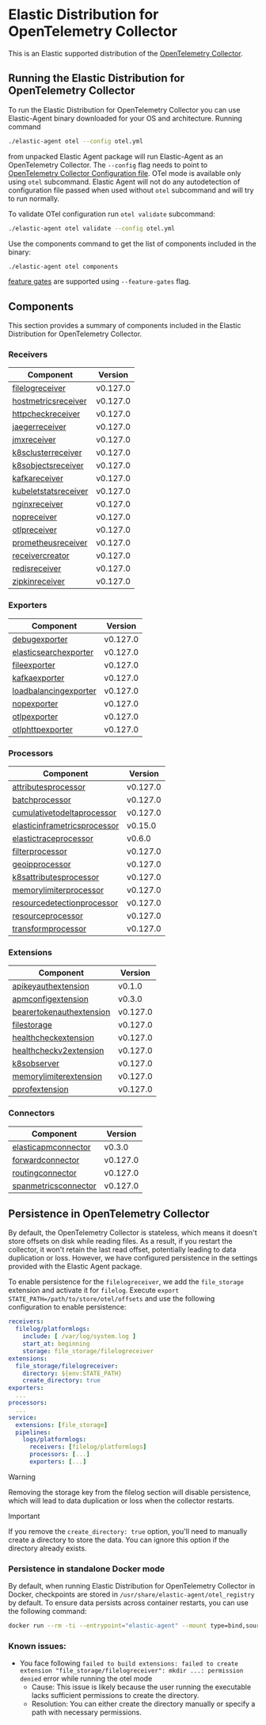 # Elastic Distribution for OpenTelemetry Collector

This is an Elastic supported distribution of the [OpenTelemetry Collector](https://github.com/open-telemetry/opentelemetry-collector).

## Running the Elastic Distribution for OpenTelemetry Collector

To run the Elastic Distribution for OpenTelemetry Collector you can use Elastic-Agent binary downloaded for your OS and architecture.
Running command

```bash
./elastic-agent otel --config otel.yml
```

from unpacked Elastic Agent package will run Elastic-Agent as an OpenTelemetry Collector. The `--config` flag needs to point to [OpenTelemetry Collector Configuration file](https://opentelemetry.io/docs/collector/configuration/). OTel mode is available only using `otel` subcommand. Elastic Agent will not do any autodetection of configuration file passed when used without `otel` subcommand and will try to run normally.

To validate OTel configuration run `otel validate` subcommand:

```bash
./elastic-agent otel validate --config otel.yml
```

Use the components command to get the list of components included in the binary:

```bash
./elastic-agent otel components
```

[feature gates](https://github.com/open-telemetry/opentelemetry-collector/blob/main/featuregate/README.md#controlling-gates) are supported using `--feature-gates` flag.

## Components

This section provides a summary of components included in the Elastic Distribution for OpenTelemetry Collector.

### Receivers

| Component | Version |
|---|---|
| [filelogreceiver](https://github.com/open-telemetry/opentelemetry-collector-contrib/blob/receiver/filelogreceiver/v0.127.0/receiver/filelogreceiver/README.md) | v0.127.0 |
| [hostmetricsreceiver](https://github.com/open-telemetry/opentelemetry-collector-contrib/blob/receiver/hostmetricsreceiver/v0.127.0/receiver/hostmetricsreceiver/README.md) | v0.127.0 |
| [httpcheckreceiver](https://github.com/open-telemetry/opentelemetry-collector-contrib/blob/receiver/httpcheckreceiver/v0.127.0/receiver/httpcheckreceiver/README.md) | v0.127.0 |
| [jaegerreceiver](https://github.com/open-telemetry/opentelemetry-collector-contrib/blob/receiver/jaegerreceiver/v0.127.0/receiver/jaegerreceiver/README.md) | v0.127.0 |
| [jmxreceiver](https://github.com/open-telemetry/opentelemetry-collector-contrib/blob/receiver/jmxreceiver/v0.127.0/receiver/jmxreceiver/README.md) | v0.127.0 |
| [k8sclusterreceiver](https://github.com/open-telemetry/opentelemetry-collector-contrib/blob/receiver/k8sclusterreceiver/v0.127.0/receiver/k8sclusterreceiver/README.md) | v0.127.0 |
| [k8sobjectsreceiver](https://github.com/open-telemetry/opentelemetry-collector-contrib/blob/receiver/k8sobjectsreceiver/v0.127.0/receiver/k8sobjectsreceiver/README.md) | v0.127.0 |
| [kafkareceiver](https://github.com/open-telemetry/opentelemetry-collector-contrib/blob/receiver/kafkareceiver/v0.127.0/receiver/kafkareceiver/README.md) | v0.127.0 |
| [kubeletstatsreceiver](https://github.com/open-telemetry/opentelemetry-collector-contrib/blob/receiver/kubeletstatsreceiver/v0.127.0/receiver/kubeletstatsreceiver/README.md) | v0.127.0 |
| [nginxreceiver](https://github.com/open-telemetry/opentelemetry-collector-contrib/blob/receiver/nginxreceiver/v0.127.0/receiver/nginxreceiver/README.md) | v0.127.0 |
| [nopreceiver](https://github.com/open-telemetry/opentelemetry-collector/blob/receiver/nopreceiver/v0.127.0/receiver/nopreceiver/README.md) | v0.127.0 |
| [otlpreceiver](https://github.com/open-telemetry/opentelemetry-collector/blob/receiver/otlpreceiver/v0.127.0/receiver/otlpreceiver/README.md) | v0.127.0 |
| [prometheusreceiver](https://github.com/open-telemetry/opentelemetry-collector-contrib/blob/receiver/prometheusreceiver/v0.127.0/receiver/prometheusreceiver/README.md) | v0.127.0 |
| [receivercreator](https://github.com/open-telemetry/opentelemetry-collector-contrib/blob/receiver/receivercreator/v0.127.0/receiver/receivercreator/README.md) | v0.127.0 |
| [redisreceiver](https://github.com/open-telemetry/opentelemetry-collector-contrib/blob/receiver/redisreceiver/v0.127.0/receiver/redisreceiver/README.md) | v0.127.0 |
| [zipkinreceiver](https://github.com/open-telemetry/opentelemetry-collector-contrib/blob/receiver/zipkinreceiver/v0.127.0/receiver/zipkinreceiver/README.md) | v0.127.0 |

### Exporters

| Component | Version |
|---|---|
| [debugexporter](https://github.com/open-telemetry/opentelemetry-collector/blob/exporter/debugexporter/v0.127.0/exporter/debugexporter/README.md) | v0.127.0 |
| [elasticsearchexporter](https://github.com/open-telemetry/opentelemetry-collector-contrib/blob/exporter/elasticsearchexporter/v0.127.0/exporter/elasticsearchexporter/README.md) | v0.127.0 |
| [fileexporter](https://github.com/open-telemetry/opentelemetry-collector-contrib/blob/exporter/fileexporter/v0.127.0/exporter/fileexporter/README.md) | v0.127.0 |
| [kafkaexporter](https://github.com/open-telemetry/opentelemetry-collector-contrib/blob/exporter/kafkaexporter/v0.127.0/exporter/kafkaexporter/README.md) | v0.127.0 |
| [loadbalancingexporter](https://github.com/open-telemetry/opentelemetry-collector-contrib/blob/exporter/loadbalancingexporter/v0.127.0/exporter/loadbalancingexporter/README.md) | v0.127.0 |
| [nopexporter](https://github.com/open-telemetry/opentelemetry-collector/blob/exporter/nopexporter/v0.127.0/exporter/nopexporter/README.md) | v0.127.0 |
| [otlpexporter](https://github.com/open-telemetry/opentelemetry-collector/blob/exporter/otlpexporter/v0.127.0/exporter/otlpexporter/README.md) | v0.127.0 |
| [otlphttpexporter](https://github.com/open-telemetry/opentelemetry-collector/blob/exporter/otlphttpexporter/v0.127.0/exporter/otlphttpexporter/README.md) | v0.127.0 |

### Processors

| Component | Version |
|---|---|
| [attributesprocessor](https://github.com/open-telemetry/opentelemetry-collector-contrib/blob/processor/attributesprocessor/v0.127.0/processor/attributesprocessor/README.md) | v0.127.0 |
| [batchprocessor](https://github.com/open-telemetry/opentelemetry-collector/blob/processor/batchprocessor/v0.127.0/processor/batchprocessor/README.md) | v0.127.0 |
| [cumulativetodeltaprocessor](https://github.com/open-telemetry/opentelemetry-collector-contrib/blob/processor/cumulativetodeltaprocessor/v0.127.0/processor/cumulativetodeltaprocessor/README.md) | v0.127.0 |
| [elasticinframetricsprocessor](https://github.com/elastic/opentelemetry-collector-components/blob/processor/elasticinframetricsprocessor/v0.15.0/processor/elasticinframetricsprocessor/README.md) | v0.15.0 |
| [elastictraceprocessor](https://github.com/elastic/opentelemetry-collector-components/blob/processor/elastictraceprocessor/v0.6.0/processor/elastictraceprocessor/README.md) | v0.6.0 |
| [filterprocessor](https://github.com/open-telemetry/opentelemetry-collector-contrib/blob/processor/filterprocessor/v0.127.0/processor/filterprocessor/README.md) | v0.127.0 |
| [geoipprocessor](https://github.com/open-telemetry/opentelemetry-collector-contrib/blob/processor/geoipprocessor/v0.127.0/processor/geoipprocessor/README.md) | v0.127.0 |
| [k8sattributesprocessor](https://github.com/open-telemetry/opentelemetry-collector-contrib/blob/processor/k8sattributesprocessor/v0.127.0/processor/k8sattributesprocessor/README.md) | v0.127.0 |
| [memorylimiterprocessor](https://github.com/open-telemetry/opentelemetry-collector/blob/processor/memorylimiterprocessor/v0.127.0/processor/memorylimiterprocessor/README.md) | v0.127.0 |
| [resourcedetectionprocessor](https://github.com/open-telemetry/opentelemetry-collector-contrib/blob/processor/resourcedetectionprocessor/v0.127.0/processor/resourcedetectionprocessor/README.md) | v0.127.0 |
| [resourceprocessor](https://github.com/open-telemetry/opentelemetry-collector-contrib/blob/processor/resourceprocessor/v0.127.0/processor/resourceprocessor/README.md) | v0.127.0 |
| [transformprocessor](https://github.com/open-telemetry/opentelemetry-collector-contrib/blob/processor/transformprocessor/v0.127.0/processor/transformprocessor/README.md) | v0.127.0 |

### Extensions

| Component | Version |
|---|---|
| [apikeyauthextension](https://github.com/elastic/opentelemetry-collector-components/blob/extension/apikeyauthextension/v0.1.0/extension/apikeyauthextension/README.md) | v0.1.0 |
| [apmconfigextension](https://github.com/elastic/opentelemetry-collector-components/blob/extension/apmconfigextension/v0.3.0/extension/apmconfigextension/README.md) | v0.3.0 |
| [bearertokenauthextension](https://github.com/open-telemetry/opentelemetry-collector-contrib/blob/extension/bearertokenauthextension/v0.127.0/extension/bearertokenauthextension/README.md) | v0.127.0 |
| [filestorage](https://github.com/open-telemetry/opentelemetry-collector-contrib/blob/extension/storage/filestorage/v0.127.0/extension/storage/filestorage/README.md) | v0.127.0 |
| [healthcheckextension](https://github.com/open-telemetry/opentelemetry-collector-contrib/blob/extension/healthcheckextension/v0.127.0/extension/healthcheckextension/README.md) | v0.127.0 |
| [healthcheckv2extension](https://github.com/open-telemetry/opentelemetry-collector-contrib/blob/extension/healthcheckv2extension/v0.127.0/extension/healthcheckv2extension/README.md) | v0.127.0 |
| [k8sobserver](https://github.com/open-telemetry/opentelemetry-collector-contrib/blob/extension/observer/k8sobserver/v0.127.0/extension/observer/k8sobserver/README.md) | v0.127.0 |
| [memorylimiterextension](https://github.com/open-telemetry/opentelemetry-collector/blob/extension/memorylimiterextension/v0.127.0/extension/memorylimiterextension/README.md) | v0.127.0 |
| [pprofextension](https://github.com/open-telemetry/opentelemetry-collector-contrib/blob/extension/pprofextension/v0.127.0/extension/pprofextension/README.md) | v0.127.0 |

### Connectors

| Component | Version |
|---|---|
| [elasticapmconnector](https://github.com/elastic/opentelemetry-collector-components/blob/connector/elasticapmconnector/v0.3.0/connector/elasticapmconnector/README.md) | v0.3.0 |
| [forwardconnector](https://github.com/open-telemetry/opentelemetry-collector/blob/connector/forwardconnector/v0.127.0/connector/forwardconnector/README.md) | v0.127.0 |
| [routingconnector](https://github.com/open-telemetry/opentelemetry-collector-contrib/blob/connector/routingconnector/v0.127.0/connector/routingconnector/README.md) | v0.127.0 |
| [spanmetricsconnector](https://github.com/open-telemetry/opentelemetry-collector-contrib/blob/connector/spanmetricsconnector/v0.127.0/connector/spanmetricsconnector/README.md) | v0.127.0 |
## Persistence in OpenTelemetry Collector

By default, the OpenTelemetry Collector is stateless, which means it doesn't store offsets on disk while reading files. As a result, if you restart the collector, it won't retain the last read offset, potentially leading to data duplication or loss. However, we have configured persistence in the settings provided with the Elastic Agent package.

To enable persistence for the `filelogreceiver`, we add the `file_storage` extension and activate it for `filelog`.
Execute `export STATE_PATH=/path/to/store/otel/offsets` and use the following configuration to enable persistence:

```yaml
receivers:
  filelog/platformlogs:
    include: [ /var/log/system.log ]
    start_at: beginning
    storage: file_storage/filelogreceiver
extensions:
  file_storage/filelogreceiver:
    directory: ${env:STATE_PATH}
    create_directory: true
exporters:
  ...
processors:
  ...
service:
  extensions: [file_storage]
  pipelines:
    logs/platformlogs:
      receivers: [filelog/platformlogs]
      processors: [...]
      exporters: [...]
```

> [!WARNING]
Removing the storage key from the filelog section will disable persistence, which will lead to data duplication or loss when the collector restarts.

> [!IMPORTANT]
If you remove the `create_directory: true` option, you'll need to manually create a directory to store the data. You can ignore this option if the directory already exists.

### Persistence in standalone Docker mode

By default, when running Elastic Distribution for OpenTelemetry Collector in Docker, checkpoints are stored in `/usr/share/elastic-agent/otel_registry` by default. To ensure data persists across container restarts, you can use the following command:

```bash
docker run --rm -ti --entrypoint="elastic-agent" --mount type=bind,source=/path/on/host,target=/usr/share/elastic-agent/otel_registry  docker.elastic.co/elastic-agent/elastic-agent:9.0.0-SNAPSHOT otel
```

### Known issues:
-  You face following `failed to build extensions: failed to create extension "file_storage/filelogreceiver": mkdir ...: permission denied` error while running the otel mode
	- Cause: This issue is likely because the user running the executable lacks sufficient permissions to create the directory.
	- Resolution: You can either create the directory manually or specify a path with necessary permissions.

